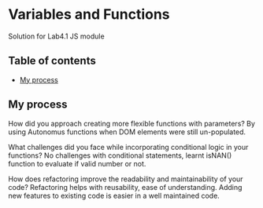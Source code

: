 # Variables and Functions

Solution for Lab4.1 JS module

## Table of contents


- [My process](#my-process)

  


## My process
How did you approach creating more flexible functions with parameters?
 By using Autonomus functions when DOM elements were still un-populated.

What challenges did you face while incorporating conditional logic in your functions?
No challenges with conditional statements, learnt isNAN() function to evaluate if valid number or not.

How does refactoring improve the readability and maintainability of your code?
Refactoring helps with reusability, ease of understanding. 
Adding new features to existing code is easier in a well maintained code.





